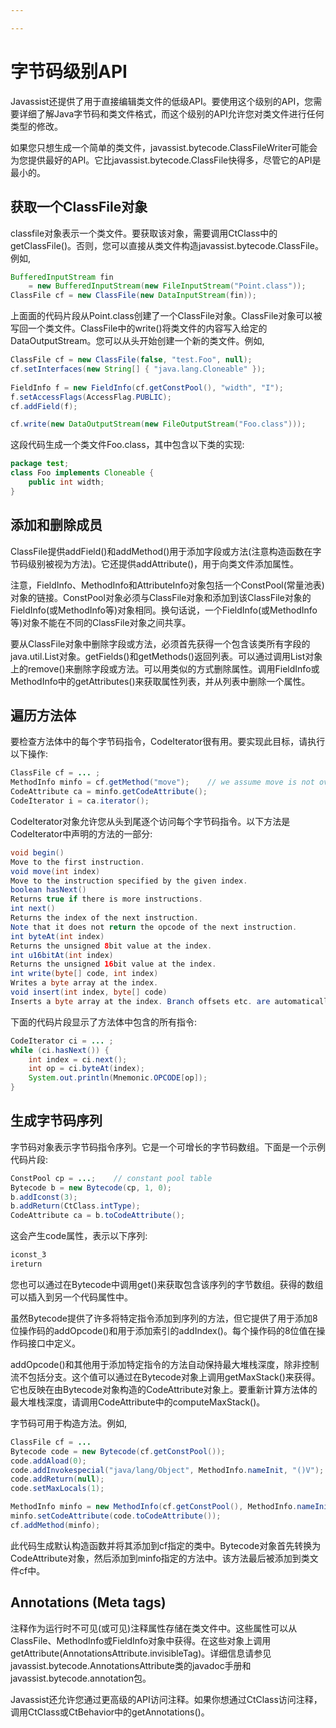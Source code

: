 ```yaml
---

---
```


# 字节码级别API

Javassist还提供了用于直接编辑类文件的低级API。要使用这个级别的API，您需要详细了解Java字节码和类文件格式，而这个级别的API允许您对类文件进行任何类型的修改。

如果您只想生成一个简单的类文件，javassist.bytecode.ClassFileWriter可能会为您提供最好的API。它比javassist.bytecode.ClassFile快得多，尽管它的API是最小的。

## 获取一个ClassFile对象

classfile对象表示一个类文件。要获取该对象，需要调用CtClass中的getClassFile()。否则，您可以直接从类文件构造javassist.bytecode.ClassFile。例如,
```java
BufferedInputStream fin
    = new BufferedInputStream(new FileInputStream("Point.class"));
ClassFile cf = new ClassFile(new DataInputStream(fin));
```
上面面的代码片段从Point.class创建了一个ClassFile对象。ClassFile对象可以被写回一个类文件。ClassFile中的write()将类文件的内容写入给定的DataOutputStream。您可以从头开始创建一个新的类文件。例如,
```java
ClassFile cf = new ClassFile(false, "test.Foo", null);
cf.setInterfaces(new String[] { "java.lang.Cloneable" });
 
FieldInfo f = new FieldInfo(cf.getConstPool(), "width", "I");
f.setAccessFlags(AccessFlag.PUBLIC);
cf.addField(f);

cf.write(new DataOutputStream(new FileOutputStream("Foo.class")));
```
这段代码生成一个类文件Foo.class，其中包含以下类的实现:
```java
package test;
class Foo implements Cloneable {
    public int width;
}
```

## 添加和删除成员
ClassFile提供addField()和addMethod()用于添加字段或方法(注意构造函数在字节码级别被视为方法)。它还提供addAttribute()，用于向类文件添加属性。

注意，FieldInfo、MethodInfo和AttributeInfo对象包括一个ConstPool(常量池表)对象的链接。ConstPool对象必须与ClassFile对象和添加到该ClassFile对象的FieldInfo(或MethodInfo等)对象相同。换句话说，一个FieldInfo(或MethodInfo等)对象不能在不同的ClassFile对象之间共享。

要从ClassFile对象中删除字段或方法，必须首先获得一个包含该类所有字段的java.util.List对象。getFields()和getMethods()返回列表。可以通过调用List对象上的remove()来删除字段或方法。可以用类似的方式删除属性。调用FieldInfo或MethodInfo中的getAttributes()来获取属性列表，并从列表中删除一个属性。

## 遍历方法体
要检查方法体中的每个字节码指令，CodeIterator很有用。要实现此目标，请执行以下操作:
```java
ClassFile cf = ... ;
MethodInfo minfo = cf.getMethod("move");    // we assume move is not overloaded.
CodeAttribute ca = minfo.getCodeAttribute();
CodeIterator i = ca.iterator();
```
CodeIterator对象允许您从头到尾逐个访问每个字节码指令。以下方法是CodeIterator中声明的方法的一部分:
```java
void begin()
Move to the first instruction.
void move(int index)
Move to the instruction specified by the given index.
boolean hasNext()
Returns true if there is more instructions.
int next()
Returns the index of the next instruction.
Note that it does not return the opcode of the next instruction.
int byteAt(int index)
Returns the unsigned 8bit value at the index.
int u16bitAt(int index)
Returns the unsigned 16bit value at the index.
int write(byte[] code, int index)
Writes a byte array at the index.
void insert(int index, byte[] code)
Inserts a byte array at the index. Branch offsets etc. are automatically adjusted.
```
下面的代码片段显示了方法体中包含的所有指令:
```java
CodeIterator ci = ... ;
while (ci.hasNext()) {
    int index = ci.next();
    int op = ci.byteAt(index);
    System.out.println(Mnemonic.OPCODE[op]);
}
```
## 生成字节码序列
字节码对象表示字节码指令序列。它是一个可增长的字节码数组。下面是一个示例代码片段:
```java
ConstPool cp = ...;    // constant pool table
Bytecode b = new Bytecode(cp, 1, 0);
b.addIconst(3);
b.addReturn(CtClass.intType);
CodeAttribute ca = b.toCodeAttribute();
```
这会产生code属性，表示以下序列:
```bash
iconst_3
ireturn
```
您也可以通过在Bytecode中调用get()来获取包含该序列的字节数组。获得的数组可以插入到另一个代码属性中。

虽然Bytecode提供了许多将特定指令添加到序列的方法，但它提供了用于添加8位操作码的addOpcode()和用于添加索引的addIndex()。每个操作码的8位值在操作码接口中定义。

addOpcode()和其他用于添加特定指令的方法自动保持最大堆栈深度，除非控制流不包括分支。这个值可以通过在Bytecode对象上调用getMaxStack()来获得。它也反映在由Bytecode对象构造的CodeAttribute对象上。要重新计算方法体的最大堆栈深度，请调用CodeAttribute中的computeMaxStack()。

字节码可用于构造方法。例如,
```java
ClassFile cf = ...
Bytecode code = new Bytecode(cf.getConstPool());
code.addAload(0);
code.addInvokespecial("java/lang/Object", MethodInfo.nameInit, "()V");
code.addReturn(null);
code.setMaxLocals(1);

MethodInfo minfo = new MethodInfo(cf.getConstPool(), MethodInfo.nameInit, "()V");
minfo.setCodeAttribute(code.toCodeAttribute());
cf.addMethod(minfo);
```
此代码生成默认构造函数并将其添加到cf指定的类中。Bytecode对象首先转换为CodeAttribute对象，然后添加到minfo指定的方法中。该方法最后被添加到类文件cf中。

## Annotations (Meta tags)
注释作为运行时不可见(或可见)注释属性存储在类文件中。这些属性可以从ClassFile、MethodInfo或FieldInfo对象中获得。在这些对象上调用getAttribute(AnnotationsAttribute.invisibleTag)。详细信息请参见javassist.bytecode.AnnotationsAttribute类的javadoc手册和javassist.bytecode.annotation包。

Javassist还允许您通过更高级的API访问注释。如果你想通过CtClass访问注释，调用CtClass或CtBehavior中的getAnnotations()。



